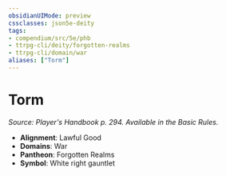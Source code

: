 ```yaml
---
obsidianUIMode: preview
cssclasses: json5e-deity
tags:
- compendium/src/5e/phb
- ttrpg-cli/deity/forgotten-realms
- ttrpg-cli/domain/war
aliases: ["Torm"]
---
```

# Torm
*Source: Player's Handbook p. 294. Available in the Basic Rules.* 

- **Alignment**: Lawful Good
- **Domains**: War
- **Pantheon**: Forgotten Realms
- **Symbol**: White right gauntlet